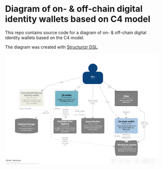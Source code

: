 # Diagram of on- &amp; off-chain digital identity wallets based on C4 model

This repo contains source code for a diagram of on- &amp; off-chain digital identity wallets based on the C4 model.

The diagram was created with [Structurizr DSL](https://structurizr.com/).

![diagram](./diagram.png)
